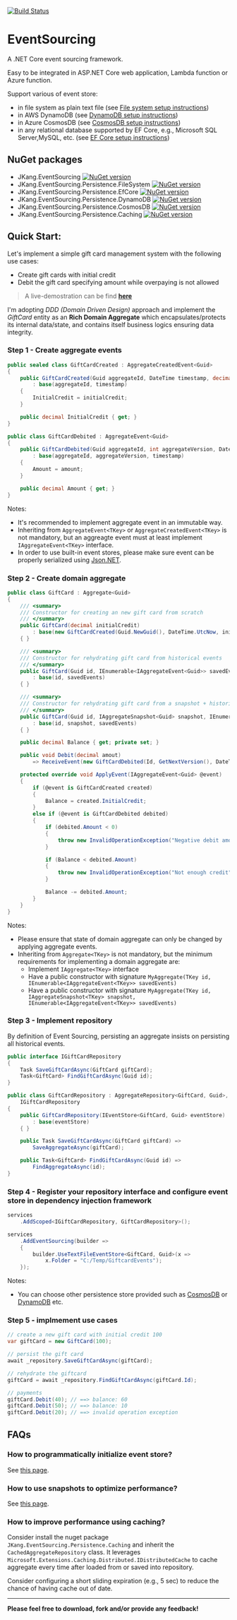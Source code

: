 [![Build Status](https://dev.azure.com/jacques-kang/EventSourcing/_apis/build/status/jacqueskang-eventsourcing-ci?branchName=develop)](https://dev.azure.com/jacques-kang/EventSourcing/_build/latest?definitionId=11&branchName=develop)
# EventSourcing

A .NET Core event sourcing framework.

Easy to be integrated in ASP.NET Core web application, Lambda function or Azure function.

Support various of event store:
 - in file system as plain text file (see [File system setup instructions](doc/FileSystemSetup.md))
 - in AWS DynamoDB (see [DynamoDB setup instructions](doc/DynamoDBSetup.md))
 - in Azure CosmosDB (see [CosmosDB setup instructions](doc/CosmosDBSetup.md))
 - in any relational database supported by EF Core, e.g., Microsoft SQL Server,MySQL, etc. (see [EF Core setup instructions](doc/EfCoreSetup.md))

## NuGet packages
 - JKang.EventSourcing [![NuGet version](https://badge.fury.io/nu/JKang.EventSourcing.svg)](https://badge.fury.io/nu/JKang.EventSourcing)
 - JKang.EventSourcing.Persistence.FileSystem [![NuGet version](https://badge.fury.io/nu/JKang.EventSourcing.Persistence.FileSystem.svg)](https://badge.fury.io/nu/JKang.EventSourcing.Persistence.FileSystem)
 - JKang.EventSourcing.Persistence.EfCore [![NuGet version](https://badge.fury.io/nu/JKang.EventSourcing.Persistence.EfCore.svg)](https://badge.fury.io/nu/JKang.EventSourcing.Persistence.EfCore)
 - JKang.EventSourcing.Persistence.DynamoDB [![NuGet version](https://badge.fury.io/nu/JKang.EventSourcing.Persistence.DynamoDB.svg)](https://badge.fury.io/nu/JKang.EventSourcing.Persistence.DynamoDB)
 - JKang.EventSourcing.Persistence.CosmosDB [![NuGet version](https://badge.fury.io/nu/JKang.EventSourcing.Persistence.CosmosDB.svg)](https://badge.fury.io/nu/JKang.EventSourcing.Persistence.CosmosDB)
 - JKang.EventSourcing.Persistence.Caching [![NuGet version](https://badge.fury.io/nu/JKang.EventSourcing.Persistence.Caching.svg)](https://badge.fury.io/nu/JKang.EventSourcing.Persistence.Caching)

## Quick Start:

Let's implement a simple gift card management system with the following use cases:
 * Create gift cards with initial credit
 * Debit the gift card specifying amount while overpaying is not allowed

>
> A live-demostration can be find [__here__](https://jkang-event-sourcing.azurewebsites.net/)
>

I'm adopting *DDD (Domain Driven Design)* approach and implement the *GiftCard* entity as an **Rich Domain Aggregate** which encapsulates/protects its internal data/state, and contains itself business logics ensuring data integrity.

### Step 1 - Create aggregate events

```csharp
public sealed class GiftCardCreated : AggregateCreatedEvent<Guid>
{
    public GiftCardCreated(Guid aggregateId, DateTime timestamp, decimal initialCredit)
        : base(aggregateId, timestamp)
    {
        InitialCredit = initialCredit;
    }

    public decimal InitialCredit { get; }
}
```

```csharp
public class GiftCardDebited : AggregateEvent<Guid>
{
    public GiftCardDebited(Guid aggregateId, int aggregateVersion, DateTime timestamp, decimal amount)
        : base(aggregateId, aggregateVersion, timestamp)
    {
        Amount = amount;
    }

    public decimal Amount { get; }
}
```

Notes: 
 - It's recommended to implement aggregate event in an immutable way.
 - Inheriting from `AggregateEvent<TKey>` or `AggregateCreatedEvent<TKey>` is not mandatory, but an aggreagte event must at least implement  `IAggregateEvent<TKey>` interface.
 - In order to use built-in event stores, please make sure event can be properly serialized using [Json.NET](https://www.newtonsoft.com/json).

### Step 2 - Create domain aggregate

```csharp
public class GiftCard : Aggregate<Guid>
{
    /// <summary>
    /// Constructor for creating an new gift card from scratch
    /// </summary>
    public GiftCard(decimal initialCredit)
        : base(new GiftCardCreated(Guid.NewGuid(), DateTime.UtcNow, initialCredit))
    { }

    /// <summary>
    /// Constructor for rehydrating gift card from historical events
    /// </summary>
    public GiftCard(Guid id, IEnumerable<IAggregateEvent<Guid>> savedEvents)
        : base(id, savedEvents)
    { }

    /// <summary>
    /// Constructor for rehydrating gift card from a snapshot + historical events after the snapshot
    /// </summary>
    public GiftCard(Guid id, IAggregateSnapshot<Guid> snapshot, IEnumerable<IAggregateEvent<Guid>> savedEvents)
        : base(id, snapshot, savedEvents)
    { }

    public decimal Balance { get; private set; }

    public void Debit(decimal amout)
        => ReceiveEvent(new GiftCardDebited(Id, GetNextVersion(), DateTime.UtcNow, amout));

    protected override void ApplyEvent(IAggregateEvent<Guid> @event)
    {
        if (@event is GiftCardCreated created)
        {
            Balance = created.InitialCredit;
        }
        else if (@event is GiftCardDebited debited)
        {
            if (debited.Amount < 0)
            {
                throw new InvalidOperationException("Negative debit amout is not allowed.");
            }

            if (Balance < debited.Amount)
            {
                throw new InvalidOperationException("Not enough credit");
            }

            Balance -= debited.Amount;
        }
    }
}
```

Notes:
 - Please ensure that state of domain aggregate can only be changed by applying aggregate events. 
 - Inheriting from `Aggregate<TKey>` is not mandatory, but the minimum requirements for implementing a domain aggregate are:
   - Implement `IAggregate<TKey>` interface
   - Have a public constructor with signature `MyAggregate(TKey id, IEnumerable<IAggregateEvent<TKey>> savedEvents)`
   - Have a public constructor with signature `MyAggregate(TKey id, IAggregateSnapshot<TKey> snapshot, IEnumerable<IAggregateEvent<TKey>> savedEvents)`


### Step 3 - Implement repository

By definition of Event Sourcing, persisting an aggregate insists on persisting all historical events.

```csharp
public interface IGiftCardRepository
{
    Task SaveGiftCardAsync(GiftCard giftCard);
    Task<GiftCard> FindGiftCardAsync(Guid id);
}
```
    
```csharp
public class GiftCardRepository : AggregateRepository<GiftCard, Guid>, 
    IGiftCardRepository
{
    public GiftCardRepository(IEventStore<GiftCard, Guid> eventStore)
        : base(eventStore)
    { }

    public Task SaveGiftCardAsync(GiftCard giftCard) =>
        SaveAggregateAsync(giftCard);

    public Task<GiftCard> FindGiftCardAsync(Guid id) =>
        FindAggregateAsync(id);
}
```

### Step 4 - Register your repository interface and configure event store in dependency injection framework

```csharp
services
    .AddScoped<IGiftCardRepository, GiftCardRepository>();

services
    .AddEventSourcing(builder =>
    {
        builder.UseTextFileEventStore<GiftCard, Guid>(x =>
            x.Folder = "C:/Temp/GiftcardEvents");
    });
```

Notes:
 - You can choose other persistence store provided such as [CosmosDB](doc/CosmosDBSetup.md) or [DynamoDB](doc/DynamoDBSetup) etc.

### Step 5 - implmement use cases

```csharp
// create a new gift card with initial credit 100
var giftCard = new GiftCard(100);

// persist the gift card
await _repository.SaveGiftCardAsync(giftCard);

// rehydrate the giftcard
giftCard = await _repository.FindGiftCardAsync(giftCard.Id);

// payments
giftCard.Debit(40); // ==> balance: 60
giftCard.Debit(50); // ==> balance: 10
giftCard.Debit(20); // ==> invalid operation exception
```

## FAQs

### How to programmatically initialize event store?

See [this page](doc/StoreInitialization.md).

### How to use snapshots to optimize performance?

See [this page](doc/Snapshots.md).

### How to improve performance using caching?

Consider install the nuget package `JKang.EventSourcing.Persistence.Caching` and inherit the `CachedAggregateRepository` class.
It leverages `Microsoft.Extensions.Caching.Distributed.IDistributedCache` to cache aggregate every time after loaded from or saved into repository.

Consider configuring a short sliding expiration (e.g., 5 sec) to reduce the chance of having cache out of date.

---
__Please feel free to download, fork and/or provide any feedback!__
